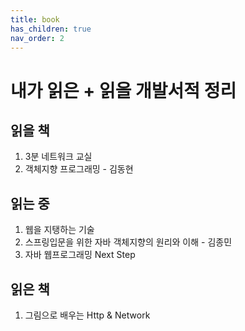 ```yaml
---
title: book
has_children: true
nav_order: 2
---
```


# 내가 읽은 + 읽을 개발서적 정리

## 읽을 책

1. 3분 네트워크 교실
2. 객체지향 프로그래밍 - 김동현

## 읽는 중

1. 웹을 지탱하는 기술
2. 스프링입문을 위한 자바 객체지향의 원리와 이해 - 김종민
3. 자바 웹프로그래밍 Next Step

## 읽은 책

1. 그림으로 배우는 Http & Network
